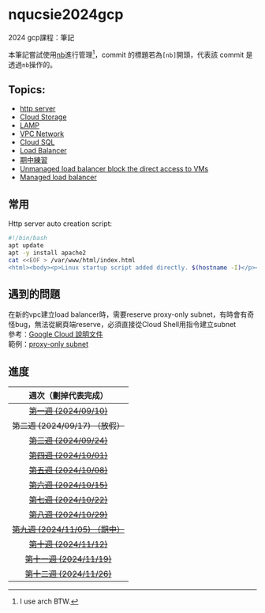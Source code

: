 # nqucsie2024gcp
2024 gcp課程：筆記

本筆記嘗試使用[nb](https://xwmx.github.io/nb/#home)進行管理[^1]，commit 的標題若為`[nb]`開頭，代表該 commit 是透過`nb`操作的。
[^1]: I use arch BTW.

## Topics:
- [http server](20241001.md#建立http伺服器)
- [Cloud Storage](20241008.md#upload-file-to-cloud-storage-and-copy-it-to-gce)
- [LAMP](20241015.md#database-server(lamp))
- [VPC Network](20241022.md#建立新的vpc-network)
- [Cloud SQL](20241029.md#cloud-sql)
- [Load Balancer](20241029.md#load-balancer)
- [期中練習](midterm.md)
- [Unmanaged load balancer block the direct access to VMs](20241112.md#block-the-direct-access-to-vm)
- [Managed load balancer](20241112.md#managed-load-balancer)

## 常用
Http server auto creation script:
```bash
#!/bin/bash
apt update
apt -y install apache2
cat <<EOF > /var/www/html/index.html
<html><body><p>Linux startup script added directly. $(hostname -I)</p></body></html>
```

## 遇到的問題
在新的vpc建立load balancer時，需要reserve proxy-only subnet，有時會有奇怪bug，無法從網頁端reserve，必須直接從Cloud Shell用指令建立subnet<br>
參考：[Google Cloud 說明文件](https://cloud.google.com/load-balancing/docs/proxy-only-subnets#gcloud)<br>
範例：[proxy-only subnet](20241112.md#proxy-only-subnet)

## 進度

| 週次（劃掉代表完成） |
| :------------------: |
| ~~[第一週 (2024/09/10)](20240910.md)~~ |
| ~~第二週 (2024/09/17) （放假）~~ |
| ~~[第三週 (2024/09/24)](20240924.md)~~ |
| ~~[第四週 (2024/10/01)](20241001.md)~~ |
| ~~[第五週 (2024/10/08)](20241008.md)~~ |
| ~~[第六週 (2024/10/15)](20241015.md)~~ |
| ~~[第七週 (2024/10/22)](20241022.md)~~ |
| ~~[第八週 (2024/10/29)](20241029.md)~~ |
| ~~[第九週 (2024/11/05) （期中）](midterm.md)~~ |
| ~~[第十週 (2024/11/12)](20241112.md)~~ |
| ~~[第十一週 (2024/11/19)](20241119.md)~~ |
| ~~[第十二週 (2024/11/26)](20241126.md)~~ |
